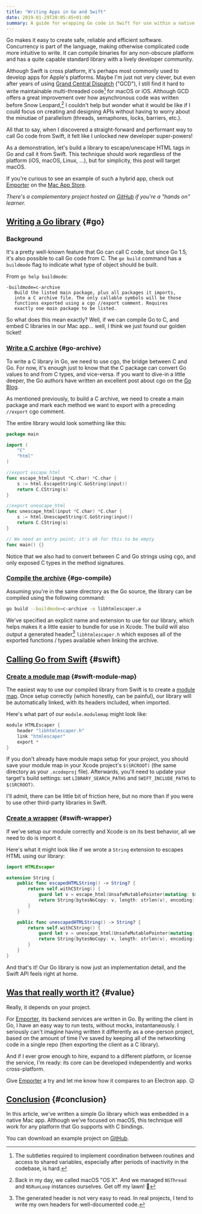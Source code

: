 ```yaml
---
title: "Writing Apps in Go and Swift"
date: 2019-01-29T20:05:45+01:00
summary: A guide for wrapping Go code in Swift for use within a native macOS or iOS application.
---
```


Go makes it easy to create safe, reliable and efficient software. Concurrency is part of the language, making otherwise complicated code more intuitive to write. It can compile binaries for any non-obscure platform and has a quite capable standard library with a lively developer community. 

Although Swift is cross platform, it's perhaps most commonly used to develop apps for Apple's platforms. Maybe I'm just not very clever, but even after years of using [Grand Central Dispatch](https://en.wikipedia.org/wiki/Grand_Central_Dispatch) ("GCD"), I still find it hard to write maintainable multi-threaded code[^1] for macOS or iOS. Although GCD offers a great improvement over how asynchronous code was written before Snow Leopard,[^2] I couldn't help but wonder what it would be like if I could focus on creating and designing APIs without having to worry about the minutiae of parallelism (threads, semaphores, locks, barriers, etc.).

[^1]: The subtleties required to implement coordination between routines and access to shared variables, especially after periods of inactivity in the codebase, is hard.

[^2]: Back in my day, we called macOS "OS X". And we managed `NSThread` and `NSRunLoop` instances ourselves. Get off my lawn! 👴

All that to say, when I discovered a straight-forward and performant way to call Go code from Swift, it felt like I unlocked new developer super-powers!

As a demonstration, let's build a library to escape/unescape HTML tags in Go and call it from Swift. This technique should work regardless of the platform (iOS, macOS, Linux, ...), but for simplicity, this post will target macOS.

If you're curious to see an example of such a hybrid app, check out [Emporter](https://emporter.app) on the [Mac App Store](https://itunes.apple.com/us/app/emporter/id1406832001?mt=12&ls=1).

_There's a complementary project hosted on [GitHub](https://github.com/mikepulaski/go-swift) if you're a "hands on" learner._

## [Writing a Go library](#go) {#go}

### Background

It's a pretty well-known feature that Go can call C code, but since Go 1.5, it's also possible to call Go code from C. The `go build` command has a `buildmode` flag to indicate what type of object should be built. 

From `go help buildmode`:

```text
-buildmode=c-archive
   Build the listed main package, plus all packages it imports,
   into a C archive file. The only callable symbols will be those
   functions exported using a cgo //export comment. Requires
   exactly one main package to be listed.
```

So what does this mean exactly? Well, if we can compile Go to C, and embed C libraries in our Mac app... well, I think we just found our golden ticket!

### [Write a C archive](#go-archive) {#go-archive}

To write a C library in Go, we need to use cgo, the bridge between C and Go. For now, it's enough just to know that the C package can convert Go values to and from C types, and vice-versa. If you want to dive-in a little deeper, the Go authors have written an excellent post about cgo on the [Go Blog](https://blog.golang.org/c-go-cgo).

As mentioned previously, to build a C archive, we need to create a main package and mark each method we want to export with a preceding `//export` cgo comment.

The entire library would look something like this:

```go
package main

import (
	"C"
	"html"
)

//export escape_html
func escape_html(input *C.char) *C.char {
	s := html.EscapeString(C.GoString(input))
	return C.CString(s)
}

//export unescape_html
func unescape_html(input *C.char) *C.char {
	s := html.UnescapeString(C.GoString(input))
	return C.CString(s)
}

// We need an entry point; it's ok for this to be empty
func main() {}
```

Notice that we also had to convert between C and Go strings using cgo, and only exposed C types in the method signatures.

### [Compile the archive](#go-compile) {#go-compile}

Assuming you're in the same directory as the Go source, the library can be compiled using the following command:

```bash
go build --buildmode=c-archive -o libhtmlescaper.a
```

We've specified an explicit name and extension to use for our library, which helps makes it a little easier to bundle for use in Xcode. The build will also output a generated header[^3] `libhtmlescaper.h` which exposes all of the exported functions / types available when linking the archive. 

[^3]: The generated header is not very easy to read. In real projects, I tend to write my own headers for well-documented code.

## [Calling Go from Swift](#swift) {#swift}

### [Create a module map](#swift-module-map) {#swift-module-map}

The easiest way to use our compiled library from Swift is to create a [module map](https://clang.llvm.org/docs/Modules.html#id21). Once setup correctly (which honestly, can be painful), our library will be automatically linked, with its headers included, when imported.

Here's what part of our `module.modulemap` might look like:

```swift
module HTMLEscaper {
    header "libhtmlescaper.h"
    link "htmlescaper"
    export *
}
```

If you don't already have module maps setup for your project, you should save your module map in your Xcode project's `$(SRCROOT)` (the same directory as your `.xcodeproj` file). Afterwards, you'll need to update your target's build settings: set `LIBRARY_SEARCH_PATHS` and `SWIFT_INCLUDE_PATHS` to `$(SRCROOT)`.

I'll admit, there can be little bit of friction here, but no more than if you were to use other third-party libraries in Swift.

### [Create a wrapper](#swift-wrapper) {#swift-wrapper}

If we've setup our module correctly and Xcode is on its best behavior, all we need to do is import it.

Here's what it might look like if we wrote a `String` extension to escapes HTML using our library:

```swift
import HTMLEscaper

extension String {
    public func escapedHTMLString() -> String? {
        return self.withCString() {
            guard let v = escape_html(UnsafeMutablePointer(mutating: $0)) else { return nil }
            return String(bytesNoCopy: v, length: strlen(v), encoding: .utf8, freeWhenDone: true)
        }
    }

    public func unescapedHTMLString() -> String? {
        return self.withCString() {
            guard let v = unescape_html(UnsafeMutablePointer(mutating: $0)) else { return nil }
            return String(bytesNoCopy: v, length: strlen(v), encoding: .utf8, freeWhenDone: true)
        }
    }
}
```

And that's it! Our Go library is now just an implementation detail, and the Swift API feels right at home.

## [Was that really worth it?](#value) {#value}

Really, it depends on your project.

For [Emporter](https://emporter.app), its backend services are written in Go. By writing the client in Go, I have an easy way to run tests, without mocks, instantaneously. I seriously can't imagine having written it differently as a one-person project, based on the amount of time I've saved by keeping all of the networking code in a single repo (then exporting the client as a C library).

And if I ever grow enough to hire, expand to a different platform, or license the service, I'm ready: its core can be developed independently and works cross-platform.

Give [Emporter](https://emporter.app) a try and let me know how it compares to an Electron app. 😉

## [Conclusion](#conclusion) {#conclusion}

In this article, we've written a simple Go library which was embedded in a native Mac app. Although we've focused on macOS, this technique will work for any platform that Go supports with C bindings.

You can download an example project on [GitHub](https://github.com/mikepulaski/go-swift).
